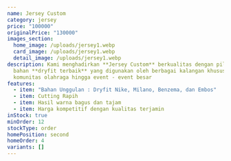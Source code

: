 ```yaml
---
name: Jersey Custom
category: jersey
price: "100000"
originalPrice: "130000"
images_section:
  home_image: /uploads/jersey1.webp
  card_image: /uploads/jersey1.webp
  detail_image: /uploads/jersey1.webp
description: K﻿ami menghadirkan **Jersey Custom** berkualitas dengan pilihan
  bahan **dryfit terbaik** yang digunakan oleh berbagai kalangan khususnya
  komunitas olahraga hingga event - event besar
features:
  - item: "Bahan Unggulan : Dryfit Nike, Milano, Benzema, dan Embos"
  - item: Cutting Rapih
  - item: Hasil warna bagus dan tajam
  - item: Harga kompetitif dengan kualitas terjamin
inStock: true
minOrder: 12
stockType: order
homePosition: second
homeOrder: 4
variants: []
---
```

